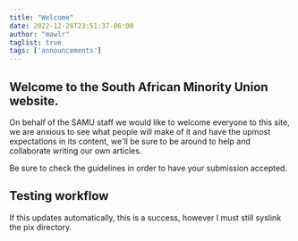 ```yaml
---
title: "Welcome"
date: 2022-12-28T23:51:37-06:00
author: "mawlr"
taglist: true
tags: ['announcements']
---
```


## Welcome to the South African Minority Union website.

On behalf of the SAMU staff we would like to welcome everyone to this site, we are anxious to see
what people will make of it and have the upmost expectations in its content, we'll be sure to be around
to help and collaborate writing our own articles.

Be sure to check the guidelines in order to have your submission accepted.

## Testing workflow

If this updates automatically, this is a success, however I must still syslink the pix directory.

